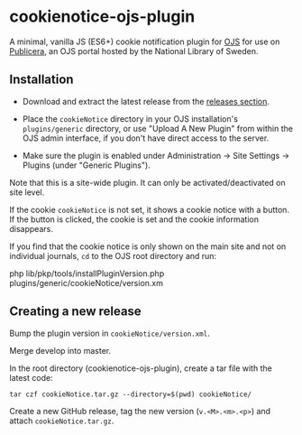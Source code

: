 # cookienotice-ojs-plugin

A minimal, vanilla JS (ES6+) cookie notification plugin for [OJS](https://github.com/pkp/ojs)
for use on [Publicera](https://publicera.kb.se), an OJS portal hosted by the National Library of Sweden.

Installation
------------
* Download and extract the latest release from the [releases section](https://github.com/Kungbib/cookienotice-ojs-plugin/releases).

* Place the `cookieNotice` directory in your OJS installation's `plugins/generic` directory, or use "Upload A New Plugin" from within the OJS admin interface, if you don't have direct access to the server.

* Make sure the plugin is enabled under Administration -> Site Settings -> Plugins (under "Generic Plugins").

Note that this is a site-wide plugin. It can only be activated/deactivated on site level.

If the cookie `cookieNotice` is not set, it shows a cookie notice with a button. If the button
is clicked, the cookie is set and the cookie information disappears.

If you find that the cookie notice is only shown on the main site and not on individual journals, `cd`
to the OJS root directory and run:

  php lib/pkp/tools/installPluginVersion.php plugins/generic/cookieNotice/version.xm

Creating a new release
----------------------
Bump the plugin version in `cookieNotice/version.xml`.

Merge develop into master.

In the root directory (cookienotice-ojs-plugin), create a tar file with the latest code:
```
tar czf cookieNotice.tar.gz --directory=$(pwd) cookieNotice/
```
Create a new GitHub release, tag the new version (`v.<M>.<m>.<p>`) and attach `cookieNotice.tar.gz`. 

